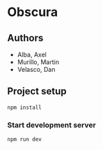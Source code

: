# Obscura

## Authors
* Alba, Axel
* Murillo, Martin
* Velasco, Dan

## Project setup
```
npm install
```

### Start development server
```
npm run dev
```
